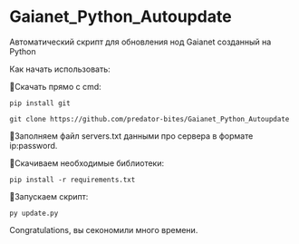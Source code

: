 # Gaianet_Python_Autoupdate
Автоматический скрипт для обновления нод Gaianet созданный на Python

Как начать использовать:



🔴Скачать прямо с cmd:
```
pip install git
```
```
git clone https://github.com/predator-bites/Gaianet_Python_Autoupdate
```

🔴Заполняем файл servers.txt данными про сервера в формате ip:password.

🔴Скачиваем необходимые библиотеки:
```
pip install -r requirements.txt
```
🔴Запускаем скрипт:
```
py update.py
```

Congratulations, вы секономили много времени.
